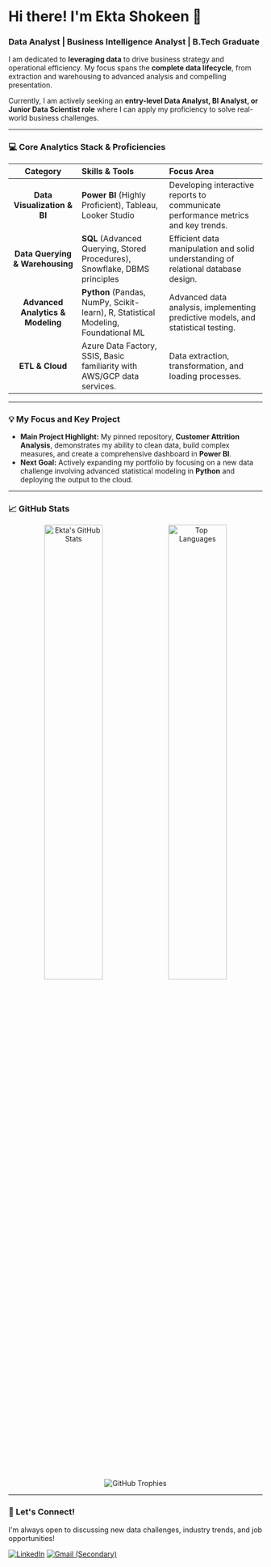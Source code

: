 # Hi there! I'm Ekta Shokeen 👋

### Data Analyst | Business Intelligence Analyst | B.Tech Graduate

I am dedicated to **leveraging data** to drive business strategy and operational efficiency. My focus spans the **complete data lifecycle**, from extraction and warehousing to advanced analysis and compelling presentation.

Currently, I am actively seeking an **entry-level Data Analyst, BI Analyst, or Junior Data Scientist role** where I can apply my proficiency to solve real-world business challenges.

---

### 💻 Core Analytics Stack & Proficiencies

| Category | Skills & Tools | Focus Area |
| :---: | :--- | :--- |
| **Data Visualization & BI** | **Power BI** (Highly Proficient), Tableau, Looker Studio | Developing interactive reports to communicate performance metrics and key trends. |
| **Data Querying & Warehousing** | **SQL** (Advanced Querying, Stored Procedures), Snowflake, DBMS principles | Efficient data manipulation and solid understanding of relational database design. |
| **Advanced Analytics & Modeling** | **Python** (Pandas, NumPy, Scikit-learn), R, Statistical Modeling, Foundational ML | Advanced data analysis, implementing predictive models, and statistical testing. |
| **ETL & Cloud** | Azure Data Factory, SSIS, Basic familiarity with AWS/GCP data services. | Data extraction, transformation, and loading processes. |

---

### 💡 My Focus and Key Project

- **Main Project Highlight:** My pinned repository, **Customer Attrition Analysis**, demonstrates my ability to clean data, build complex measures, and create a comprehensive dashboard in **Power BI**.
- **Next Goal:** Actively expanding my portfolio by focusing on a new data challenge involving advanced statistical modeling in **Python** and deploying the output to the cloud.

---

### 📈 GitHub Stats

<p align="center">
  <img src="https://github-readme-stats.vercel.app/api?username=Ektashokeen&show_icons=true&theme=dark&hide_border=true&count_private=true" alt="Ekta's GitHub Stats" style="width: 48%;"/>
  
  <img src="https://github-readme-stats.vercel.app/api/top-langs/?username=Ektashokeen&layout=compact&theme=dark&hide_border=true" alt="Top Languages" style="width: 48%;"/>
</p>

<p align="center">
  <img src="https://github-profile-trophy.vercel.app/?username=Ektashokeen&theme=flat&no-frame=true" alt="GitHub Trophies"/>
</p>

---

### 🤝 Let's Connect!

I'm always open to discussing new data challenges, industry trends, and job opportunities!

[![LinkedIn](https://img.shields.io/badge/LinkedIn-0077B5?style=for-the-badge&logo=linkedin&logoColor=white)](https://www.linkedin.com/in/ekta-shokeen/)
[![Gmail (Secondary)](https://img.shields.io/badge/Gmail-D14836?style=for-the-badge&logo=gmail&logoColor=white)](mailto:shokeenekta1@gmail.com)
